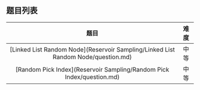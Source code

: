 ## 题目列表  
| 题目 | 难度 |  
|:---:|:---:|  
| [Linked List Random Node](Reservoir Sampling/Linked List Random Node/question.md) | 中等 |   
| [Random Pick Index](Reservoir Sampling/Random Pick Index/question.md) | 中等 |   
